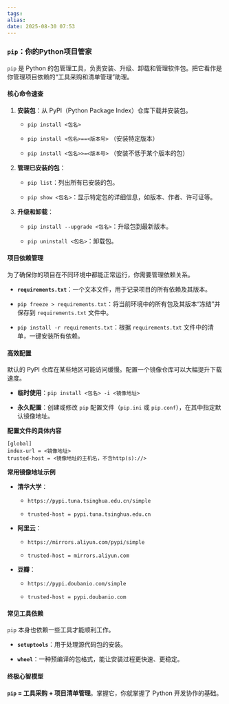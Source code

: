 ```yaml
---
tags: 
alias: 
date: 2025-08-30 07:53
---
```

### `pip`：你的Python项目管家

`pip` 是 Python 的包管理工具，负责安装、升级、卸载和管理软件包。把它看作是你管理项目依赖的“工具采购和清单管理”助理。

#### 核心命令速查

1. **安装包**：从 PyPI（Python Package Index）仓库下载并安装包。
    
    - `pip install <包名>`
        
    - `pip install <包名>==<版本号>` （安装特定版本）
        
    - `pip install <包名>>=<版本号>` （安装不低于某个版本的包）
        
2. **管理已安装的包**：
    
    - `pip list`：列出所有已安装的包。
        
    - `pip show <包名>`：显示特定包的详细信息，如版本、作者、许可证等。
        
3. **升级和卸载**：
    
    - `pip install --upgrade <包名>`：升级包到最新版本。
        
    - `pip uninstall <包名>`：卸载包。
        

#### 项目依赖管理

为了确保你的项目在不同环境中都能正常运行，你需要管理依赖关系。

- **`requirements.txt`**：一个文本文件，用于记录项目的所有依赖及其版本。
    
- `pip freeze > requirements.txt`：将当前环境中的所有包及其版本“冻结”并保存到 `requirements.txt` 文件中。
    
- `pip install -r requirements.txt`：根据 `requirements.txt` 文件中的清单，一键安装所有依赖。
    

#### 高效配置

默认的 PyPI 仓库在某些地区可能访问缓慢。配置一个镜像仓库可以大幅提升下载速度。

- **临时使用**：`pip install <包名> -i <镜像地址>`
    
- **永久配置**：创建或修改 `pip` 配置文件（`pip.ini` 或 `pip.conf`），在其中指定默认镜像地址。
    

**配置文件的具体内容**

```
[global]
index-url = <镜像地址>
trusted-host = <镜像地址的主机名，不含http(s)://>
```

**常用镜像地址示例**

- **清华大学**：
    
    - `https://pypi.tuna.tsinghua.edu.cn/simple`
        
    - `trusted-host = pypi.tuna.tsinghua.edu.cn`
        
- **阿里云**：
    
    - `https://mirrors.aliyun.com/pypi/simple`
        
    - `trusted-host = mirrors.aliyun.com`
        
- **豆瓣**：
    
    - `https://pypi.doubanio.com/simple`
        
    - `trusted-host = pypi.doubanio.com`
        

#### 常见工具依赖

`pip` 本身也依赖一些工具才能顺利工作。

- **`setuptools`**：用于处理源代码包的安装。
    
- **`wheel`**：一种预编译的包格式，能让安装过程更快速、更稳定。
    

#### 终极心智模型

**`pip` = 工具采购 + 项目清单管理**。掌握它，你就掌握了 Python 开发协作的基础。